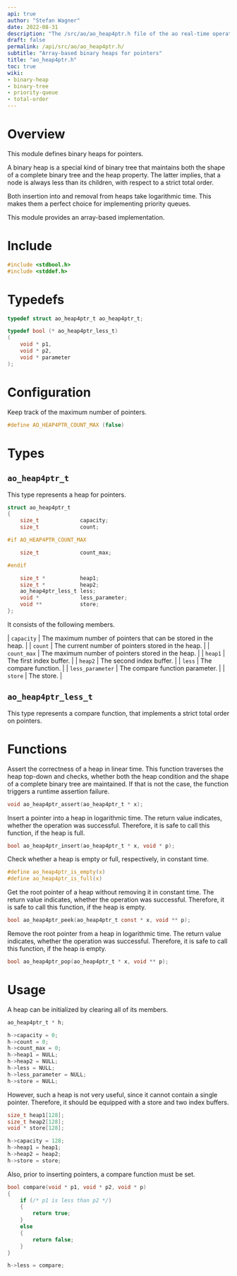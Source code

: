 ```yaml
---
api: true
author: "Stefan Wagner"
date: 2022-08-31
description: "The /src/ao/ao_heap4ptr.h file of the ao real-time operating system."
draft: false
permalink: /api/src/ao/ao_heap4ptr.h/
subtitle: "Array-based binary heaps for pointers"
title: "ao_heap4ptr.h"
toc: true
wiki:
- binary-heap
- binary-tree
- priority-queue
- total-order
---
```


# Overview

This module defines binary heaps for pointers.

A binary heap is a special kind of binary tree that maintains both the shape of a complete binary tree and the heap property. The latter implies, that a node is always less than its children, with respect to a strict total order. 

Both insertion into and removal from heaps take logarithmic time. This makes them a perfect choice for implementing priority queues.

This module provides an array-based implementation.

# Include

```c
#include <stdbool.h>
#include <stddef.h>
```

# Typedefs

```c
typedef struct ao_heap4ptr_t ao_heap4ptr_t;
```

```c
typedef bool (* ao_heap4ptr_less_t)
(
    void * p1,
    void * p2,
    void * parameter
);
```

# Configuration

Keep track of the maximum number of pointers.

```c
#define AO_HEAP4PTR_COUNT_MAX (false)
```

# Types

## `ao_heap4ptr_t`

This type represents a heap for pointers.

```c
struct ao_heap4ptr_t
{
    size_t             capacity;
    size_t             count;

#if AO_HEAP4PTR_COUNT_MAX

    size_t             count_max;

#endif

    size_t *           heap1;
    size_t *           heap2;
    ao_heap4ptr_less_t less;
    void *             less_parameter;
    void **            store;
};
```

It consists of the following members.

| `capacity` | The maximum number of pointers that can be stored in the heap. |
| `count` | The current number of pointers stored in the heap. |
| `count_max` | The maximum number of pointers stored in the heap. |
| `heap1` | The first index buffer. |
| `heap2` | The second index buffer. |
| `less` | The compare function. |
| `less_parameter` | The compare function parameter. |
| `store` | The store. |

## `ao_heap4ptr_less_t`

This type represents a compare function, that implements a strict total order on pointers.

# Functions

Assert the correctness of a heap in linear time. This function traverses the heap top-down and checks, whether both the heap condition and the shape of a complete binary tree are maintained. If that is not the case, the function triggers a runtime assertion failure.

```c
void ao_heap4ptr_assert(ao_heap4ptr_t * x);
```

Insert a pointer into a heap in logarithmic time. The return value indicates, whether the operation was successful. Therefore, it is safe to call this function, if the heap is full.

```c
bool ao_heap4ptr_insert(ao_heap4ptr_t * x, void * p);
```

Check whether a heap is empty or full, respectively, in constant time.

```c
#define ao_heap4ptr_is_empty(x)
#define ao_heap4ptr_is_full(x)
```

Get the root pointer of a heap without removing it in constant time. The return value indicates, whether the operation was successful. Therefore, it is safe to call this function, if the heap is empty.

```c
bool ao_heap4ptr_peek(ao_heap4ptr_t const * x, void ** p);
```

Remove the root pointer from a heap in logarithmic time. The return value indicates, whether the operation was successful. Therefore, it is safe to call this function, if the heap is empty.

```c
bool ao_heap4ptr_pop(ao_heap4ptr_t * x, void ** p);
```

# Usage

A heap can be initialized by clearing all of its members.

```c
ao_heap4ptr_t * h;
```

```c
h->capacity = 0;
h->count = 0;
h->count_max = 0;
h->heap1 = NULL;
h->heap2 = NULL;
h->less = NULL;
h->less_parameter = NULL;
h->store = NULL;
```

However, such a heap is not very useful, since it cannot contain a single pointer. Therefore, it should be equipped with a store and two index buffers.

```c
size_t heap1[128];
size_t heap2[128];
void * store[128];
```

```c
h->capacity = 128;
h->heap1 = heap1;
h->heap2 = heap2;
h->store = store;
```

Also, prior to inserting pointers, a compare function must be set.

```c
bool compare(void * p1, void * p2, void * p)
{
    if (/* p1 is less than p2 */)
    {
        return true;
    }
    else
    {
        return false;
    }
}
```

```c
h->less = compare;
```
